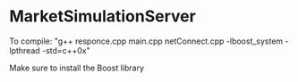 # MarketSimulationServer
To compile: "g++ responce.cpp main.cpp netConnect.cpp -lboost_system -lpthread -std=c++0x"

Make sure to install the Boost library
